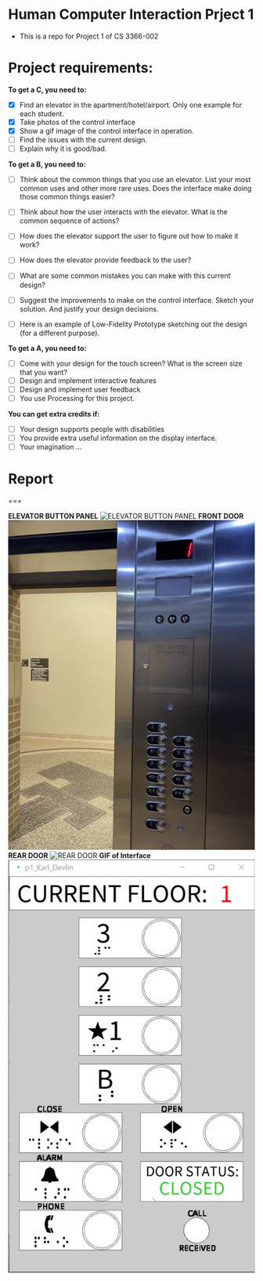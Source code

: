 # Human Computer Interaction Prject 1
- This is a repo for Project 1 of CS 3366-002

Project requirements:
===


**To get a C, you need to:**
- [x] Find an elevator in the apartment/hotel/airport. Only one example for each student.
- [x] Take photos of the control interface
- [x] Show a gif image of the control interface in operation.
- [ ] Find the issues with the current design.
- [ ] Explain why it is good/bad.

**To get a B, you need to:**
- [ ] Think about the common things that you use an elevator. List your most common uses and other more rare uses. Does the interface make doing those common things easier?
- [ ] Think about how the user interacts with the elevator. What is the common sequence of actions?
- [ ] How does the elevator support the user to figure out how to make it work?
- [ ] How does the elevator provide feedback to the user?
- [ ] What are some common mistakes you can make with this current design?
- [ ] Suggest the improvements to make on the control interface. Sketch your solution. And justify your design decisions.
- [ ] Here is an example of Low-Fidelity Prototype sketching out the design (for a different purpose).


**To get a A, you need to:**
- [ ] Come with your design for the touch screen? What is the screen size that you want?
- [ ] Design and implement interactive features
- [ ] Design and implement user feedback
- [ ] You use Processing for this project.

**You can get extra credits if:**
- [ ] Your design supports people with disabilities
- [ ] You provide extra useful information on the display interface.
- [ ] Your imagination ...

# Report
===

**ELEVATOR BUTTON PANEL**
<img src=Panel.JPG title='ELEVATOR BUTTON PANEL' width=600>
**FRONT DOOR**
<img src=FDandPanel.JPG title='FRONT DOOR' width=600>
**REAR DOOR**
<img src=RD.JPG title='REAR DOOR' width=600>
**GIF of Interface**
<img src='p1.Karl.Devlin.gif' title='GIF Walkthrough' width='' alt='Video Walkthrough' />

